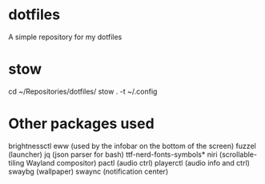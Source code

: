 # dotfiles
A simple repository for my dotfiles

# stow

cd ~/Repositories/dotfiles/
stow . -t ~/.config

# Other packages used
brightnessctl
eww (used by the infobar on the bottom of the screen)
fuzzel (launcher)
jq (json parser for bash)
ttf-nerd-fonts-symbols*
niri (scrollable-tiling Wayland compositor)
pactl (audio ctrl)
playerctl (audio info and ctrl)
swaybg (wallpaper)
swaync (notification center)